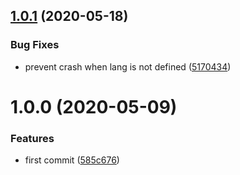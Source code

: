 ## [1.0.1](https://github.com/sergioramos/remark-prism/compare/v1.0.0...v1.0.1) (2020-05-18)

### Bug Fixes

- prevent crash when lang is not defined ([5170434](https://github.com/sergioramos/remark-prism/commit/5170434638d2cc35396830ed03e573a281b39abb))

# 1.0.0 (2020-05-09)

### Features

- first commit ([585c676](https://github.com/sergioramos/remark-prism/commit/585c676742115ce407882c73d53767856dd51d73))
